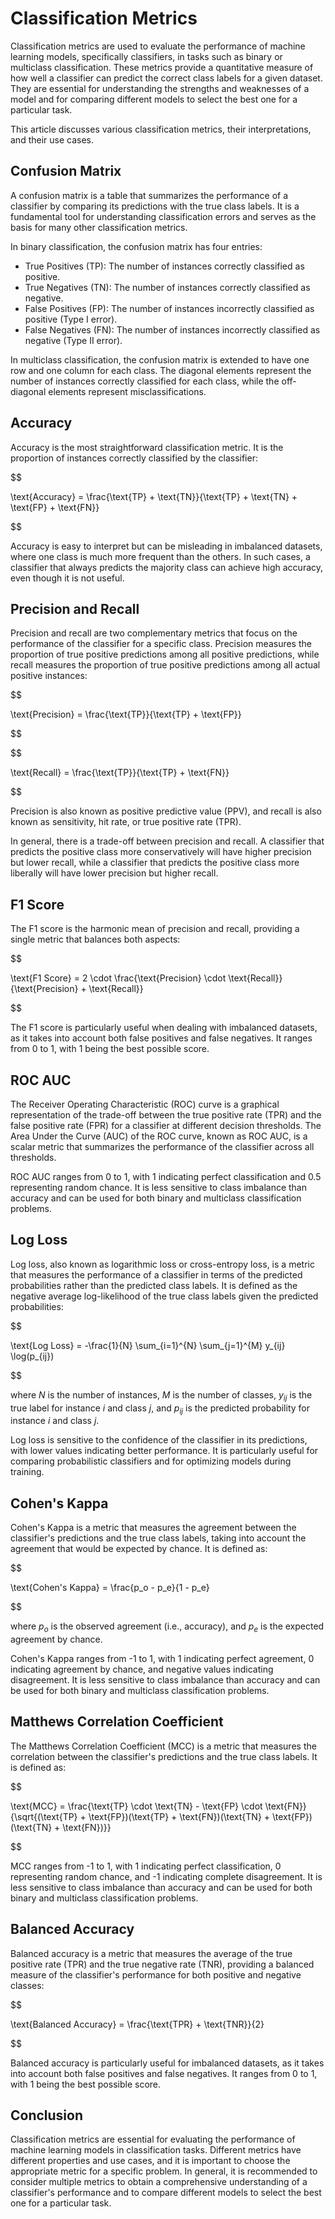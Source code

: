 # Classification Metrics

Classification metrics are used to evaluate the performance of machine learning models, specifically classifiers, in tasks such as binary or multiclass classification. These metrics provide a quantitative measure of how well a classifier can predict the correct class labels for a given dataset. They are essential for understanding the strengths and weaknesses of a model and for comparing different models to select the best one for a particular task.

This article discusses various classification metrics, their interpretations, and their use cases.

## Confusion Matrix

A confusion matrix is a table that summarizes the performance of a classifier by comparing its predictions with the true class labels. It is a fundamental tool for understanding classification errors and serves as the basis for many other classification metrics.

In binary classification, the confusion matrix has four entries:

- True Positives (TP): The number of instances correctly classified as positive.
- True Negatives (TN): The number of instances correctly classified as negative.
- False Positives (FP): The number of instances incorrectly classified as positive (Type I error).
- False Negatives (FN): The number of instances incorrectly classified as negative (Type II error).

In multiclass classification, the confusion matrix is extended to have one row and one column for each class. The diagonal elements represent the number of instances correctly classified for each class, while the off-diagonal elements represent misclassifications.

## Accuracy

Accuracy is the most straightforward classification metric. It is the proportion of instances correctly classified by the classifier:


$$

\text{Accuracy} = \frac{\text{TP} + \text{TN}}{\text{TP} + \text{TN} + \text{FP} + \text{FN}}

$$


Accuracy is easy to interpret but can be misleading in imbalanced datasets, where one class is much more frequent than the others. In such cases, a classifier that always predicts the majority class can achieve high accuracy, even though it is not useful.

## Precision and Recall

Precision and recall are two complementary metrics that focus on the performance of the classifier for a specific class. Precision measures the proportion of true positive predictions among all positive predictions, while recall measures the proportion of true positive predictions among all actual positive instances:


$$

\text{Precision} = \frac{\text{TP}}{\text{TP} + \text{FP}}

$$



$$

\text{Recall} = \frac{\text{TP}}{\text{TP} + \text{FN}}

$$


Precision is also known as positive predictive value (PPV), and recall is also known as sensitivity, hit rate, or true positive rate (TPR).

In general, there is a trade-off between precision and recall. A classifier that predicts the positive class more conservatively will have higher precision but lower recall, while a classifier that predicts the positive class more liberally will have lower precision but higher recall.

## F1 Score

The F1 score is the harmonic mean of precision and recall, providing a single metric that balances both aspects:


$$

\text{F1 Score} = 2 \cdot \frac{\text{Precision} \cdot \text{Recall}}{\text{Precision} + \text{Recall}}

$$


The F1 score is particularly useful when dealing with imbalanced datasets, as it takes into account both false positives and false negatives. It ranges from 0 to 1, with 1 being the best possible score.

## ROC AUC

The Receiver Operating Characteristic (ROC) curve is a graphical representation of the trade-off between the true positive rate (TPR) and the false positive rate (FPR) for a classifier at different decision thresholds. The Area Under the Curve (AUC) of the ROC curve, known as ROC AUC, is a scalar metric that summarizes the performance of the classifier across all thresholds.

ROC AUC ranges from 0 to 1, with 1 indicating perfect classification and 0.5 representing random chance. It is less sensitive to class imbalance than accuracy and can be used for both binary and multiclass classification problems.

## Log Loss

Log loss, also known as logarithmic loss or cross-entropy loss, is a metric that measures the performance of a classifier in terms of the predicted probabilities rather than the predicted class labels. It is defined as the negative average log-likelihood of the true class labels given the predicted probabilities:


$$

\text{Log Loss} = -\frac{1}{N} \sum_{i=1}^{N} \sum_{j=1}^{M} y_{ij} \log(p_{ij})

$$


where $N$ is the number of instances, $M$ is the number of classes, $y_{ij}$ is the true label for instance $i$ and class $j$, and $p_{ij}$ is the predicted probability for instance $i$ and class $j$.

Log loss is sensitive to the confidence of the classifier in its predictions, with lower values indicating better performance. It is particularly useful for comparing probabilistic classifiers and for optimizing models during training.

## Cohen's Kappa

Cohen's Kappa is a metric that measures the agreement between the classifier's predictions and the true class labels, taking into account the agreement that would be expected by chance. It is defined as:


$$

\text{Cohen's Kappa} = \frac{p_o - p_e}{1 - p_e}

$$


where $p_o$ is the observed agreement (i.e., accuracy), and $p_e$ is the expected agreement by chance.

Cohen's Kappa ranges from -1 to 1, with 1 indicating perfect agreement, 0 indicating agreement by chance, and negative values indicating disagreement. It is less sensitive to class imbalance than accuracy and can be used for both binary and multiclass classification problems.

## Matthews Correlation Coefficient

The Matthews Correlation Coefficient (MCC) is a metric that measures the correlation between the classifier's predictions and the true class labels. It is defined as:


$$

\text{MCC} = \frac{\text{TP} \cdot \text{TN} - \text{FP} \cdot \text{FN}}{\sqrt{(\text{TP} + \text{FP})(\text{TP} + \text{FN})(\text{TN} + \text{FP})(\text{TN} + \text{FN})}}

$$


MCC ranges from -1 to 1, with 1 indicating perfect classification, 0 representing random chance, and -1 indicating complete disagreement. It is less sensitive to class imbalance than accuracy and can be used for both binary and multiclass classification problems.

## Balanced Accuracy

Balanced accuracy is a metric that measures the average of the true positive rate (TPR) and the true negative rate (TNR), providing a balanced measure of the classifier's performance for both positive and negative classes:


$$

\text{Balanced Accuracy} = \frac{\text{TPR} + \text{TNR}}{2}

$$


Balanced accuracy is particularly useful for imbalanced datasets, as it takes into account both false positives and false negatives. It ranges from 0 to 1, with 1 being the best possible score.

## Conclusion

Classification metrics are essential for evaluating the performance of machine learning models in classification tasks. Different metrics have different properties and use cases, and it is important to choose the appropriate metric for a specific problem. In general, it is recommended to consider multiple metrics to obtain a comprehensive understanding of a classifier's performance and to compare different models to select the best one for a particular task.
